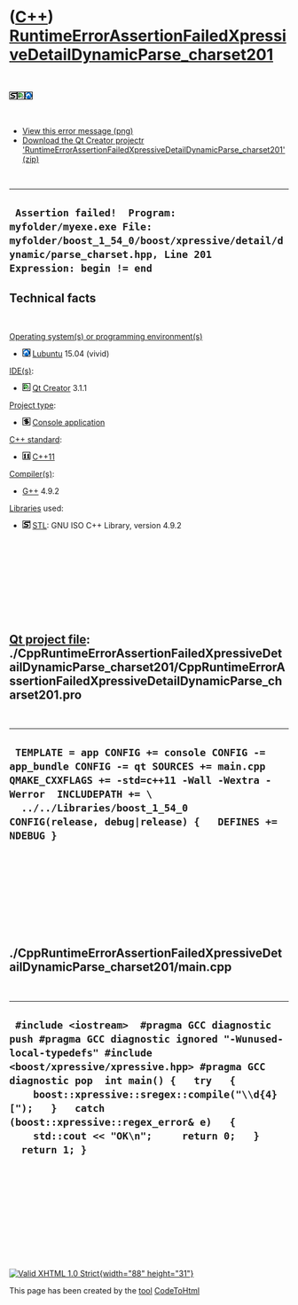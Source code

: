 



 

 

 

 

 

([C++](Cpp.htm)) [RuntimeErrorAssertionFailedXpressiveDetailDynamicParse\_charset201](CppRuntimeErrorAssertionFailedXpressiveDetailDynamicParse_charset201.htm)
===============================================================================================================================================================

 

![STL](PicStl.png)![Qt
Creator](PicQtCreator.png)![Lubuntu](PicLubuntu.png)

 

-   [View this error
    message (png)](CppRuntimeErrorAssertionFailedXpressiveDetailDynamicParse_charset201.png)
-   [Download the Qt Creator projectr
    'RuntimeErrorAssertionFailedXpressiveDetailDynamicParse\_charset201' (zip)](CppRuntimeErrorAssertionFailedXpressiveDetailDynamicParse_charset201.zip)

 

  --------------------------------------------------------------------------------------------------------------------------------------------------------------------
  ` Assertion failed!  Program: myfolder/myexe.exe File: myfolder/boost_1_54_0/boost/xpressive/detail/dynamic/parse_charset.hpp, Line 201  Expression: begin != end`
  --------------------------------------------------------------------------------------------------------------------------------------------------------------------

Technical facts
---------------

 

[Operating system(s) or programming environment(s)](CppOs.htm)

-   ![Lubuntu](PicLubuntu.png) [Lubuntu](CppLubuntu.htm) 15.04 (vivid)

[IDE(s)](CppIde.htm):

-   ![Qt Creator](PicQtCreator.png) [Qt Creator](CppQtCreator.htm) 3.1.1

[Project type](CppQtProjectType.htm):

-   ![console](PicConsole.png) [Console
    application](CppConsoleApplication.htm)

[C++ standard](CppStandard.htm):

-   ![C++11](PicCpp11.png) [C++11](Cpp11.htm)

[Compiler(s)](CppCompiler.htm):

-   [G++](CppGpp.htm) 4.9.2

[Libraries](CppLibrary.htm) used:

-   ![STL](PicStl.png) [STL](CppStl.htm): GNU ISO C++ Library, version
    4.9.2

 

 

 

 

 

[Qt project file](CppQtProjectFile.htm): ./CppRuntimeErrorAssertionFailedXpressiveDetailDynamicParse\_charset201/CppRuntimeErrorAssertionFailedXpressiveDetailDynamicParse\_charset201.pro
------------------------------------------------------------------------------------------------------------------------------------------------------------------------------------------

 

  -------------------------------------------------------------------------------------------------------------------------------------------------------------------------------------------------------------------------------------------------------
  ` TEMPLATE = app CONFIG += console CONFIG -= app_bundle CONFIG -= qt SOURCES += main.cpp QMAKE_CXXFLAGS += -std=c++11 -Wall -Wextra -Werror  INCLUDEPATH += \   ../../Libraries/boost_1_54_0  CONFIG(release, debug|release) {   DEFINES += NDEBUG }`
  -------------------------------------------------------------------------------------------------------------------------------------------------------------------------------------------------------------------------------------------------------

 

 

 

 

 

./CppRuntimeErrorAssertionFailedXpressiveDetailDynamicParse\_charset201/main.cpp
--------------------------------------------------------------------------------

 

  -------------------------------------------------------------------------------------------------------------------------------------------------------------------------------------------------------------------------------------------------------------------------------------------------------------------------------------------------------------------------
  ` #include <iostream>  #pragma GCC diagnostic push #pragma GCC diagnostic ignored "-Wunused-local-typedefs" #include <boost/xpressive/xpressive.hpp> #pragma GCC diagnostic pop  int main() {   try   {     boost::xpressive::sregex::compile("\\d{4} [");   }   catch (boost::xpressive::regex_error& e)   {     std::cout << "OK\n";     return 0;   }   return 1; }`
  -------------------------------------------------------------------------------------------------------------------------------------------------------------------------------------------------------------------------------------------------------------------------------------------------------------------------------------------------------------------------

 

 

 

 

 





 

[![Valid XHTML 1.0 Strict](valid-xhtml10.png){width="88"
height="31"}](http://validator.w3.org/check?uri=referer)

This page has been created by the [tool](Tools.htm)
[CodeToHtml](ToolCodeToHtml.htm)
